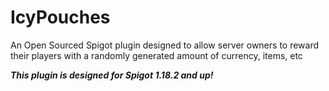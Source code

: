 # IcyPouches

An Open Sourced Spigot plugin designed to allow server owners to reward their players with a randomly generated amount of currency, items, etc

**_This plugin is designed for Spigot 1.18.2 and up!_**
